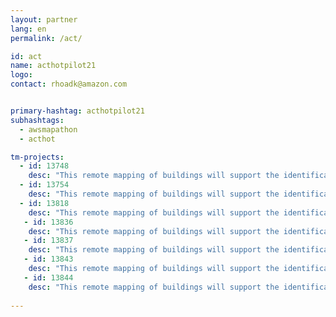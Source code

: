 ```yaml
---
layout: partner
lang: en
permalink: /act/

id: act
name: acthotpilot21
logo: 
contact: rhoadk@amazon.com


primary-hashtag: acthotpilot21
subhashtags:
  - awsmapathon
  - acthot

tm-projects:
  - id: 13748
    desc: "This remote mapping of buildings will support the identification and characterization of settlements, as well as the implementation of planned activities and largely the generation of data for humanitarian activities."
  - id: 13754
    desc: "This remote mapping of buildings will support the identification and characterization of settlements, as well as the implementation of planned activities and largely the generation of data for humanitarian activities."
  - id: 13818
    desc: "This remote mapping of buildings will support the identification and characterization of settlements, as well as the implementation of planned activities and largely the generation of data for humanitarian activities."
   - id: 13836
    desc: "This remote mapping of buildings will support the identification and characterization of settlements, as well as the implementation of planned activities and largely the generation of data for humanitarian activities."
   - id: 13837
    desc: "This remote mapping of buildings will support the identification and characterization of settlements, as well as the implementation of planned activities and largely the generation of data for humanitarian activities."
   - id: 13843
    desc: "This remote mapping of buildings will support the identification and characterization of settlements, as well as the implementation of planned activities and largely the generation of data for humanitarian activities."
   - id: 13844
    desc: "This remote mapping of buildings will support the identification and characterization of settlements, as well as the implementation of planned activities and largely the generation of data for humanitarian activities."
    
---
```

